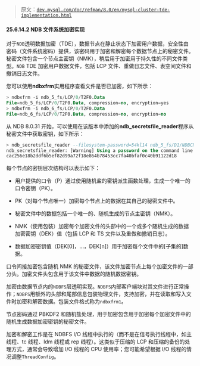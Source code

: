 > 原文：[`dev.mysql.com/doc/refman/8.0/en/mysql-cluster-tde-implementation.html`](https://dev.mysql.com/doc/refman/8.0/en/mysql-cluster-tde-implementation.html)

#### 25.6.14.2 NDB 文件系统加密实现

对于`NDB`透明数据加密（TDE），数据节点在静止状态下加密用户数据，安全性由密码（文件系统密码）提供，该密码用于加密和解密每个数据节点上的秘密文件。秘密文件包含一个节点主密钥（NMK），稍后用于加密用于持久性的不同文件类型。`NDB` TDE 加密用户数据文件，包括 LCP 文件、重做日志文件、表空间文件和撤销日志文件。

您可以使用**ndbxfrm**实用程序查看文件是否已加密，如下所示：

```sql
> ndbxfrm -i ndb_5_fs/LCP/0/T2F0.Data
File=ndb_5_fs/LCP/0/T2F0.Data, compression=no, encryption=yes
> ndbxfrm -i ndb_6_fs/LCP/0/T2F0.Data
File=ndb_6_fs/LCP/0/T2F0.Data, compression=no, encryption=no
```

从 NDB 8.0.31 开始，可以使用在该版本中添加的**ndb_secretsfile_reader**程序从秘密文件中获取密钥，如下所示：

```sql
> ndb_secretsfile_reader --filesystem-password=54kl14 ndb_5_fs/D1/NDBCNTR/S0.sysfile
ndb_secretsfile_reader: [Warning] Using a password on the command line interface can be insecure.
cac256e18b2ddf6b5ef82d99a72f18e864b78453cc7fa40bfaf0c40b91122d18
```

每个节点的密钥层次结构可以表示如下：

+   用户提供的口令（P）通过使用随机盐的密钥派生函数处理，生成一个唯一的口令密钥（PK）。

+   PK（对每个节点唯一）加密每个节点上的数据在其自己的秘密文件中。

+   秘密文件中的数据包括一个唯一的、随机生成的节点主密钥（NMK）。

+   NMK（使用包装）加密每个加密文件的头部中的一个或多个随机生成的数据加密密钥（DEK）值（包括 LCP 和 TS 文件以及重做和撤销日志）。

+   数据加密密钥值（DEK[0]，...，DEK[n]）用于加密每个文件中的[子集的]数据。

口令间接加密包含随机 NMK 的秘密文件，该文件加密节点上每个加密文件的一部分头。加密文件头包含用于该文件中数据的随机数据密钥。

加密由数据节点内的`NDBFS`层透明实现。`NDBFS`内部客户端块对其文件进行正常操作；`NDBFS`用额外的头部和尾部信息包装物理文件，支持加密，并在读取和写入文件时加密和解密数据。包装文件格式称为`ndbxfrm1`。

节点密码通过 PBKDF2 和随机盐处理，用于加密包含用于加密每个加密文件中的随机生成数据加密密钥的秘密文件。

加密和解密工作是在 NDBFS I/O 线程中执行的（而不是在信号执行线程中，如主线程、tc 线程、ldm 线程或 rep 线程）。这类似于压缩的 LCP 和压缩的备份的处理方式，通常会导致增加 I/O 线程的 CPU 使用率；您可能希望根据 I/O 线程的情况调整`ThreadConfig`。
